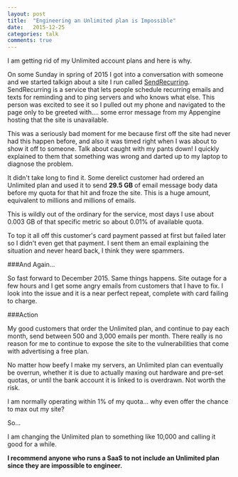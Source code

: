 ```yaml
---
layout: post
title:  "Engineering an Unlimited plan is Impossible"
date:   2015-12-25
categories: talk
comments: true
---
```


I am getting rid of my Unlimited account plans and here is why.

On some Sunday in spring of 2015 I got into a conversation with someone and we started talkign about a site I run called [SendRecurring](http://www.sendrecurring.com). SendRecurring is a service that lets people schedule recurring emails and texts for reminding and to ping servers and who knows what else. This person was excited to see it so I pulled out my phone and navigated to the page only to be greeted with.... some error message from my Appengine hosting that the site is unavailable.

This was a seriously bad moment for me because first off the site had never had this happen before, and also it was timed right when I was about to show it off to someone. Talk about caught with my pants down! I quickly explained to them that something was wrong and darted up to my laptop to diagnose the problem.

It didn't take long to find it. Some derelict customer had ordered an Unlimited plan and used it to send **29.5 GB** of email message body data before my quota for that hit and froze the site. This is a huge amount, equivalent to millions and millions of emails.

This is wildly out of the ordinary for the service, most days I use about 0.003 GB of that specific metric so about 0.01% of available quota.

To top it all off this customer's card payment passed at first but failed later so I didn't even get that payment. I sent them an email explaining the situation and never heard back, I think they were spammers.

###And Again...

So fast forward to December 2015. Same things happens. Site outage for a few hours and I get some angry emails from customers that I have to fix. I look into the issue and it is a near perfect repeat, complete with card failing to charge.

###Action

My good customers that order the Unlimited plan, and continue to pay each month, send between 500 and 3,000 emails per month. There really is no reason for me to continue to expose the site to the vulnerabilities that come with advertising a free plan.

No matter how beefy I make my servers, an Unlimited plan can eventually be overrun, whether it is due to actually maxing out hardware and pre-set quotas, or until the bank account it is linked to is overdrawn. Not worth the risk.

I am normally operating within 1% of my quota... why even offer the chance to max out my site?

So...

I am changing the Unlimited plan to something like 10,000 and calling it good for a while.

**I recommend anyone who runs a SaaS to not include an Unlimited plan since they are impossible to engineer.**
